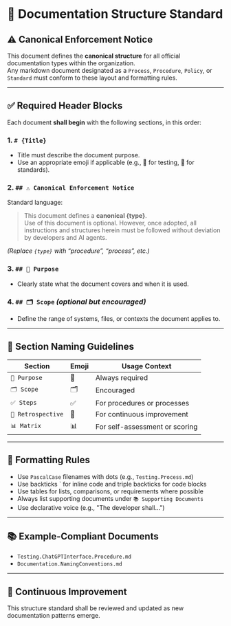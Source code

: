 # 🧾 Documentation Structure Standard

## ⚠ Canonical Enforcement Notice

This document defines the **canonical structure** for all official documentation types within the organization.  
Any markdown document designated as a `Process`, `Procedure`, `Policy`, or `Standard` must conform to these layout and formatting rules.

---

## ✅ Required Header Blocks

Each document **shall begin** with the following sections, in this order:

### 1. `# {Title}`
- Title must describe the document purpose.
- Use an appropriate emoji if applicable (e.g., 🧪 for testing, 📘 for standards).

### 2. `## ⚠ Canonical Enforcement Notice`
Standard language:
> This document defines a **canonical {type}**.  
> Use of this document is optional. However, once adopted, all instructions and structures herein must be followed without deviation by developers and AI agents.

*(Replace `{type}` with “procedure”, “process”, etc.)*

### 3. `## 📘 Purpose`
- Clearly state what the document covers and when it is used.

### 4. `## 🗂 Scope` *(optional but encouraged)*
- Define the range of systems, files, or contexts the document applies to.

---

## 🔖 Section Naming Guidelines

| Section         | Emoji | Usage Context                 |
|------------------|-------|-------------------------------|
| `📘 Purpose`     | 📘    | Always required                |
| `🗂 Scope`       | 🗂    | Encouraged                     |
| `✅ Steps`       | ✅    | For procedures or processes    |
| `🧠 Retrospective`| 🧠    | For continuous improvement     |
| `📊 Matrix`      | 📊    | For self-assessment or scoring |

---

## 🧱 Formatting Rules

- Use `PascalCase` filenames with dots (e.g., `Testing.Process.md`)
- Use backticks ` for inline code and triple backticks for code blocks
- Use tables for lists, comparisons, or requirements where possible
- Always list supporting documents under `📚 Supporting Documents`
- Use declarative voice (e.g., "The developer shall...")

---

## 📚 Example-Compliant Documents

- `Testing.ChatGPTInterface.Procedure.md`
- `Documentation.NamingConventions.md`

---

## 🧠 Continuous Improvement

This structure standard shall be reviewed and updated as new documentation patterns emerge.